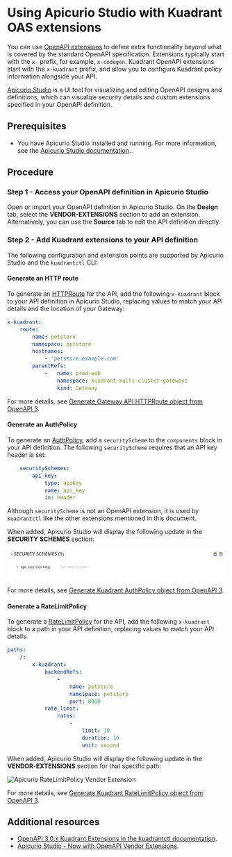 # Using Apicurio Studio with Kuadrant OAS extensions

You can use [OpenAPI extensions](https://swagger.io/docs/specification/openapi-extensions/) to define extra functionality beyond what is covered by the standard OpenAPI specification. Extensions typically start with the `x-` prefix, for example, `x-codegen`. Kuadrant OpenAPI extensions start with the `x-kuadrant` prefix, and allow you to configure Kuadrant policy information alongside your API.

[Apicurio Studio](https://www.apicur.io/studio) is a UI tool for visualizing and editing OpenAPI designs and definitions, which can visualize security details and custom extensions specified in your OpenAPI definition.

## Prerequisites

- You have Apicurio Studio installed and running. For more information, see the [Apicurio Studio documentation](https://www.apicur.io/studio/docs). 

## Procedure 

### Step 1 - Access your OpenAPI definition in Apicurio Studio

Open or import your OpenAPI definition in Apicurio Studio. On the **Design** tab, select the **VENDOR-EXTENSiONS** section to add an extension. Alternatively, you can use the **Source** tab to edit the API definition directly.

### Step 2 - Add Kuadrant extensions to your API definition

The following configuration and extension points are supported by Apicurio Studio and the `kuadrantctl` CLI:

#### Generate an HTTP route

To generate an [HTTPRoute](https://gateway-api.sigs.k8s.io/api-types/httproute/) for the API, add the following `x-kuadrant` block to your API definition in Apicurio Studio, replacing values to match your API details and the location of your Gateway:

```yaml
x-kuadrant:
    route:
        name: petstore
        namespace: petstore
        hostnames:
            - 'petstore.example.com'
        parentRefs:
            -   name: prod-web
                namespace: kuadrant-multi-cluster-gateways
                kind: Gateway
```

For more details, see [Generate Gateway API HTTPRoute object from OpenAPI 3](./generate-gateway-api-httproute.md).

#### Generate an AuthPolicy

To generate an [AuthPolicy](https://docs.kuadrant.io/latest/kuadrant-operator/doc/auth/), add a `securityScheme` to the `components` block in your API definition. The following `securityScheme` requires that an API key header is set:

```yaml
    securitySchemes:
        api_key:
            type: apiKey
            name: api_key
            in: header
```

Although `securityScheme` is not an OpenAPI extension, it is used by `kuadrantctl` like the other extensions mentioned in this document.

When added, Apicurio Studio will display the following update in the **SECURITY SCHEMES** section:

![Apicurio security requirements](./images/apicurio-security-scheme-apikey.png)

For more details, see [Generate Kuadrant AuthPolicy object from OpenAPI 3](./generate-kuadrant-auth-policy.md).

#### Generate a RateLimitPolicy

To generate a [RateLimitPolicy](https://docs.kuadrant.io/latest/kuadrant-operator/doc/rate-limiting/) for the API, add the following `x-kuadrant` block to a path in your API definition, replacing values to match your API details.

```yaml
paths:
    /:
        x-kuadrant:
            backendRefs:
                -
                    name: petstore
                    namespace: petstore
                    port: 8080
            rate_limit:
                rates:
                    -
                        limit: 10
                        duration: 10
                        unit: second
```

When added, Apicurio Studio  will display the following update in the **VENDOR-EXTENSiONS** section for that specific path:

![Apicurio RateLimitPolicy Vendor Extension](./images/apicurio-vendor-extension-backend-rate-limit.png)

For more details, see [Generate Kuadrant RateLimitPolicy object from OpenAPI 3](./generate-kuadrant-rate-limit-policy.md).

## Additional resources

- [OpenAPI 3.0.x Kuadrant Extensions in the kuadrantctl documentation](./openapi-kuadrant-extensions.md).
- [Apicurio Studio - Now with OpenAPI Vendor Extensions](https://www.apicur.io/blog/2024/05/10/studio-vendor-extensions). 


